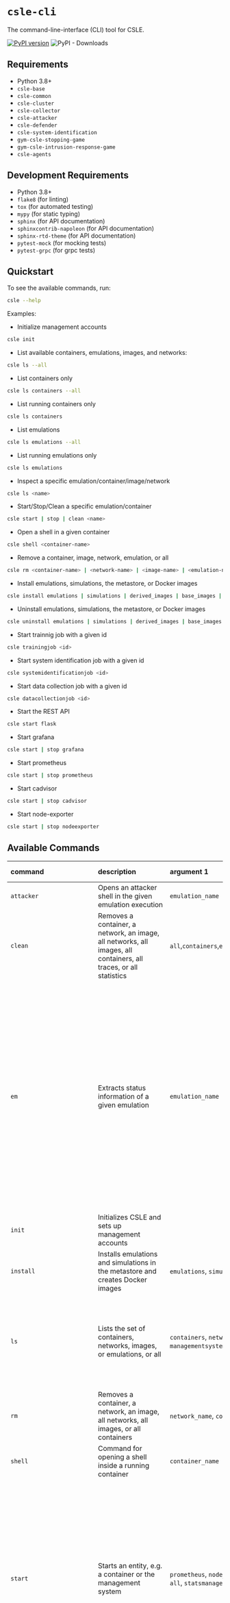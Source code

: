 # `csle-cli`

The command-line-interface (CLI) tool for CSLE.

[![PyPI version](https://badge.fury.io/py/csle-agents.svg)](https://badge.fury.io/py/csle-cli)
![PyPI - Downloads](https://img.shields.io/pypi/dm/csle-cli)

## Requirements

- Python 3.8+
- `csle-base`
- `csle-common`
- `csle-cluster`
- `csle-collector`
- `csle-attacker`
- `csle-defender`
- `csle-system-identification`
- `gym-csle-stopping-game`
- `gym-csle-intrusion-response-game`
- `csle-agents`

## Development Requirements

- Python 3.8+
- `flake8` (for linting)
- `tox` (for automated testing)
- `mypy` (for static typing)
- `sphinx` (for API documentation)
- `sphinxcontrib-napoleon` (for API documentation)
- `sphinx-rtd-theme` (for API documentation)
- `pytest-mock` (for mocking tests)
- `pytest-grpc` (for grpc tests)

## Quickstart

To see the available commands, run:

```bash
csle --help
```

Examples:

- Initialize management accounts

```bash
csle init
```

- List available containers, emulations, images, and networks:

```bash
csle ls --all
```

- List containers only

```bash
csle ls containers --all
```

- List running containers only

```bash
csle ls containers
```

- List emulations

```bash
csle ls emulations --all
```

- List running emulations only

```bash
csle ls emulations
```

- Inspect a specific emulation/container/image/network

```bash
csle ls <name>
```

- Start/Stop/Clean a specific emulation/container

```bash
csle start | stop | clean <name>
```

- Open a shell in a given container

```bash
csle shell <container-name>
```

- Remove a container, image, network, emulation, or all

```bash
csle rm <container-name> | <network-name> | <image-name> | <emulation-name> all
```

- Install emulations, simulations, the metastore, or Docker images

```bash
csle install emulations | simulations | derived_images | base_images | <emulation_name> | <simulation_name> | <derived_image_name> | <base_image_name> | metastore | all
```

- Uninstall emulations, simulations, the metastore, or Docker images

```bash
csle uninstall emulations | simulations | derived_images | base_images | <emulation_name> | <simulation_name> | <derived_image_name> | <base_image_name> | metastore | all
```

- Start trainnig job with a given id

```bash
csle trainingjob <id>
```

- Start system identification job with a given id

```bash
csle systemidentificationjob <id>
```

- Start data collection job with a given id

```bash
csle datacollectionjob <id>
```

- Start the REST API

```bash
csle start flask
```

- Start grafana

```bash
csle start | stop grafana
```

- Start prometheus

```bash
csle start | stop prometheus
```

- Start cadvisor

```bash
csle start | stop cadvisor
```

- Start node-exporter

```bash
csle start | stop nodeexporter
```

## Available Commands

| command                   | description                                                                                                                                                                                          | argument 1                                                                                                                                                                                          | argument 2                                                                   | argument 3 | argument 4    | argument 5 | argument 6 | flags                                                                                                                                                                                                                                                                                                                                                                                 | 
|:--------------------------|:-----------------------------------------------------------------------------------------------------------------------------------------------------------------------------------------------------|:----------------------------------------------------------------------------------------------------------------------------------------------------------------------------------------------------|:-----------------------------------------------------------------------------|:-----------|:--------------|:-----------|:-----------|:--------------------------------------------------------------------------------------------------------------------------------------------------------------------------------------------------------------------------------------------------------------------------------------------------------------------------------------------------------------------------------------|
| `attacker`                | Opens an attacker shell in the given emulation execution                                                                                                                                             | `emulation_name`                                                                                                                                                                                    | `execution_id`                                                               |            |               |            |            |                                                                                                                                                                                                                                                                                                                                                                                       |
| `clean`                   | Removes a container, a network, an image, all networks, all images, all containers, all traces, or all statistics                                                                                    | `all`,`containers`,`emulations`,`emulation_traces`,`simulation_traces`,`emulation_statistics`,`emulation_executions`,`name`                                                                         | `execution_id`                                                               |            |               |            |            |                                                                                                                                                                                                                                                                                                                                                                                       |
| `em`                      | Extracts status information of a given emulation                                                                                                                                                     | `emulation_name`                                                                                                                                                                                    |                                                                              |            |               |            |            | `--host` (check status of host managers), `--stats` (check status of Docker stats manager), `--kafka` (check status of kafka), `--snortids` (check status of the Snort IDS), `--clients` (check status of client population) `--executions` (check status of executions)                                                                                                              |
| `init`                    | Initializes CSLE and sets up management accounts                                                                                                                                                     |                                                                                                                                                                                                     |                                                                              |            |               |            |            |                                                                                                                                                                                                                                                                                                                                                                                       |
| `install`                 | Installs emulations and simulations in the metastore and creates Docker images                                                                                                                       | `emulations`, `simulations`, `emulation_name`, `simulation_name`, `derived_images`, `base_images`, `metastore`, `all`                                                                               |                                                                              |            |               |            |            |                                                                                                                                                                                                                                                                                                                                                                                       |
| `ls`                      | Lists the set of containers, networks, images, or emulations, or all                                                                                                                                 | `containers`, `networks`, `images`, `emulations`, `all`, `environments`, `prometheus`, `node_exporter`, `cadvisor`, `statsmanager`, `managementsystem`, `simulations`, `emulation_executions`       |                                                                              |            |               |            |            | `--all` (list extended information), `--running` (list running entities only (default)), `--stopped` (list stopped entities only)                                                                                                                                                                                                                                                     |
| `rm`                      | Removes a container, a network, an image, all networks, all images, or all containers                                                                                                                | `network_name`, `container_name`, `image_name`, `networks`, `images`, `containers`                                                                                                                  |                                                                              |            |               |            |            |                                                                                                                                                                                                                                                                                                                                                                                       |                                                                                                                                                                                                                                                                         |
| `shell`                   | Command for opening a shell inside a running container                                                                                                                                               | `container_name`                                                                                                                                                                                    |                                                                              |            |               |            |            |                                                                                                                                                                                                                                                                                                                                                                                       |    
| `start`                   | Starts an entity, e.g. a container or the management system                                                                                                                                          | `prometheus`, `node_exporter`, `grafana`, `cadvisor`, `flask`, `nginx`, `docker`, `postgresql`, `container_name`, `emulation_name`, `all`, `statsmanager`, `training_job`, `system_id_job`, `image` | `container_name` (if the first argument corresponds to a container image),   |            |               |            |            | `--id` (execution id), `--no_clients` (skip starting client population), `--no_traffic` (skip starting traffic generators), `--no_network` (skip creating virtual networks) `--ip` (to start a service on a specific node)                                                                                                                                                            |  
| `start_traffic`           | Starts the traffic and client population on a given emulation                                                                                                                                        | `emulation_name`                                                                                                                                                                                    | `execution_id`                                                               |            |               |            |            | `--mu` (the mu paramter for the service time of the client arrivals), `--lamb` (the lambda parameter of the client arrival process), `--t` (time-step length to measure the arrival process), `--nc` (number of commands per client), `--tsf` (the time scaling factor for non-stationary Poisson processes),`--psf` (the period scaling factor for non-stationary Poisson processes) |
| `statsmanager`            | Starts the statsmanager locally                                                                                                                                                                      | `port`                                                                                                                                                                                              | `log_dir`                                                                    | `log_file` | `max_workers` |            |            |                                                                                                                                                                                                                                                                                                                                                                                       |
| `stop`                    | Stops an entity, e.g. an emulation execution or a container                                                                                                                                          | `emulation_name`, `prometheus`, `node_exporter`, `cadvisor`, `grafana`, `flask`, `nginx`, `docker`, `postgresql`, `container_name`, `statsmanager`, `emulation_executions`, `all`                   | `execution_id`                                                               |            |               |            |            | `--ip` (to stop a service on a specific node)                                                                                                                                                                                                                                                                                                                                         |
| `stop_traffic`            | Stops the traffic and client population on a given emulation                                                                                                                                         | `emulation_name`                                                                                                                                                                                    | `execution_id`                                                               |            |               |            |            |                                                                                                                                                                                                                                                                                                                                                                                       |
| `systemidentificationjob` | Starts a systemidentification job with the given id                                                                                                                                                  | `job_id`                                                                                                                                                                                            |                                                                              |            |               |            |            |                                                                                                                                                                                                                                                                                                                                                                                       |
| `trainingjob`             | Starts a training job with the given id                                                                                                                                                              | `job_id`                                                                                                                                                                                            |                                                                              |            |               |            |            |                                                                                                                                                                                                                                                                                                                                                                                       |
| `datacollectionjob`       | Starts a data collection job with the given id                                                                                                                                                       | `job_id`                                                                                                                                                                                            |                                                                              |            |               |            |            |                                                                                                                                                                                                                                                                                                                                                                                       |
| `uninstall`               | Uninstall emulations and simulations from the metastore and removes Docker images                                                                                                                    | `emulations`, `simulations`, `emulation_name`, `simulation_name`, `derived_images`, `base_images`, `metastore`, `all`                                                                               |                                                                              |            |               |            |            |                                                                                                                                                                                                                                                                                                                                                                                       |

## Requirements

- Python 3.8+
- `click>=8.0.0`
- `csle-common`
- `csle-cluster`
- `csle-collector`
- `csle-attacker`
- `csle-defender`
- `csle-system-identification`
- `gym-csle-stopping-game`
- `csle-agents`

## Development Requirements

- Python 3.8+
- `flake8` (for linting)
- `tox` (for automated testing)
- `pytest` (for unit tests)
- `pytest-cov` (for unit test coverage)
- `mypy` (for static typing)
- `sphinx` (for API documentation)
- `sphinxcontrib-napoleon` (for API documentation)
- `sphinx-rtd-theme` (for API documentation)

## Installation

```bash
# install from pip
pip install csle-cli==<version>
# local install from source
$ pip install -e csle-cli
# or (equivalently):
make install
# force upgrade deps
$ pip install -e csle-cli --upgrade

# git clone and install from source
git clone https://github.com/Limmen/csle
cd csle-cli
pip3 install -e .
```

### Development tools

Install all development tools at once:

```bash
make install_dev
```

Install the Python build tool

```bash
pip install -q build
```

Install `twine` for publishing the package to PyPi:

```bash
python3 -m pip install --upgrade twine
```

Install the `flake8` linter:

```bash
python -m pip install flake8
```

Install `pytest` and `mock`:

```bash
pip install -U pytest mock pytest-mock
```

## API documentation

The latest documentation is available at [https://limmen.dev/csle/docs](https://limmen.dev/csle/docs)

## Static code analysis

To run the Python linter, execute the following command:

```
flake8 .
# or (equivalently):
make lint
```

To run the mypy type checker, execute the following command:

```
mypy .
# or (equivalently):
make types
``` 

## Integration tests

To run the integration tests, execute the following command:

```
pytest
# or (equivalently):
make unit_tests
```

To generate a coverage report, execute the following command:

```
pytest --cov=csle_cli
```

## Run tests and code analysis in different python environments

To run tests and code analysis in different python environemnts, execute the following command:

```bash
tox
# or (equivalently):
make tests
```

## Create a new release and publish to PyPi

First build the package by executing:

```bash
python3 -m build
# or (equivalently)
make build
```

After running the command above, the built package is available at `./dist`.

Push the built package to PyPi by running:

```bash
python3 -m twine upload dist/*
# or (equivalently)
make push
```

To run all commands for the release at once, execute:

```bash
make release
```

## Author & Maintainer

Kim Hammar <kimham@kth.se>

## Copyright and license

Creative Commons

[LICENSE](../../LICENSE.md)

(C) 2020-2023, Kim Hammar

